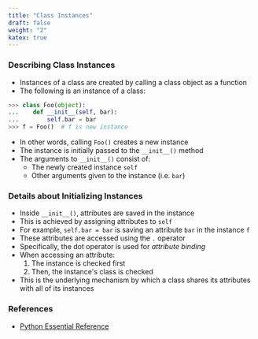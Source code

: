 ```yaml
---
title: "Class Instances"
draft: false
weight: "2"
katex: true
---
```


### Describing Class Instances
- Instances of a class are created by calling a class object as a function
- The following is an instance of a class:

```python
>>> class Foo(object):
...    def __init__(self, bar):
...        self.bar = bar
>>> f = Foo()  # f is new instance
```

- In other words, calling `Foo()` creates a new instance
- The instance is initially passed to the `__init__()` method
- The arguments to `__init__()` consist of:
	- The newly created instance `self`
	- Other arguments given to the instance (i.e. `bar`)

### Details about Initializing Instances
- Inside `__init__()`, attributes are saved in the instance
- This is achieved by assigning attributes to `self`
- For example, `self.bar = bar` is saving an attribute `bar` in the instance `f`
- These attributes are accessed using the `.` operator
- Specifically, the dot operator is used for *attribute binding*
- When accessing an attribute:
	1. The instance is checked first
	2. Then, the instance's class is checked
- This is the underlying mechanism by which a class shares its attributes with all of its instances

### References
- [Python Essential Reference](http://index-of.co.uk/Python/Python%20Essential%20Reference,%20Fourth%20Edition.pdf)
